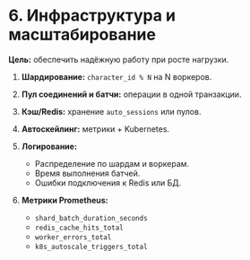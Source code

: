 # 6. Инфраструктура и масштабирование

**Цель:** обеспечить надёжную работу при росте нагрузки.

1. **Шардирование:** `character_id % N` на N воркеров.
2. **Пул соединений и батчи:** операции в одной транзакции.
3. **Кэш/Redis:** хранение `auto_sessions` или пулов.
4. **Автоскейлинг:** метрики + Kubernetes.
5. **Логирование:**

   * Распределение по шардам и воркерам.
   * Время выполнения батчей.
   * Ошибки подключения к Redis или БД.
6. **Метрики Prometheus:**

   * `shard_batch_duration_seconds`
   * `redis_cache_hits_total`
   * `worker_errors_total`
   * `k8s_autoscale_triggers_total`
